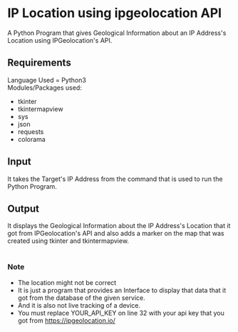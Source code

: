 # IP Location using ipgeolocation API
A Python Program that gives Geological Information about an IP Address's Location using IPGeolocation's API.

## Requirements
Language Used = Python3<br />
Modules/Packages used:
* tkinter
* tkintermapview
* sys
* json
* requests
* colorama

## Input
It takes the Target's IP Address from the command that is used to run the Python Program.

## Output
It displays the Geological Information about the IP Address's Location that it got from IPGeolocation's API and also adds a marker on the map that was created using tkinter and tkintermapview.<br /><br />

### Note 
* The location might not be correct
* It is just a program that provides an Interface to display that data that it got from the database of the given service.
* And it is also not live tracking of a device.
* You must replace YOUR_API_KEY on line 32 with your api key that you got from https://ipgeolocation.io/

